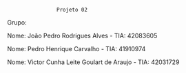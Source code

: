 					Projeto 02


Grupo:

Nome: João Pedro Rodrigues Alves		- TIA: 42083605

Nome: Pedro Henrique Carvalho 			- TIA: 41910974

Nome: Victor Cunha Leite Goulart de Araujo	- TIA: 42031729
